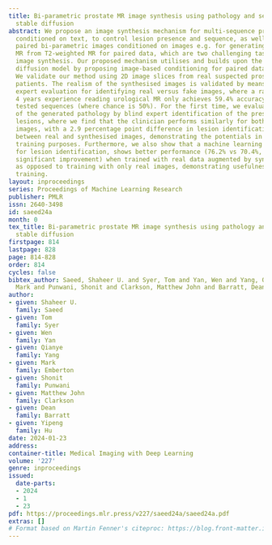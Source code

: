 ```yaml
---
title: Bi-parametric prostate MR image synthesis using pathology and sequence-conditioned
  stable diffusion
abstract: We propose an image synthesis mechanism for multi-sequence prostate MR images
  conditioned on text, to control lesion presence and sequence, as well as to generate
  paired bi-parametric images conditioned on images e.g. for generating diffusion-weighted
  MR from T2-weighted MR for paired data, which are two challenging tasks in pathological
  image synthesis. Our proposed mechanism utilises and builds upon the recent stable
  diffusion model by proposing image-based conditioning for paired data generation.
  We validate our method using 2D image slices from real suspected prostate cancer
  patients. The realism of the synthesised images is validated by means of a blind
  expert evaluation for identifying real versus fake images, where a radiologist with
  4 years experience reading urological MR only achieves 59.4% accuracy across all
  tested sequences (where chance is 50%). For the first time, we evaluate the realism
  of the generated pathology by blind expert identification of the presence of suspected
  lesions, where we find that the clinician performs similarly for both real and synthesised
  images, with a 2.9 percentage point difference in lesion identification accuracy
  between real and synthesised images, demonstrating the potentials in radiological
  training purposes. Furthermore, we also show that a machine learning model, trained
  for lesion identification, shows better performance (76.2% vs 70.4%, statistically
  significant improvement) when trained with real data augmented by synthesised data
  as opposed to training with only real images, demonstrating usefulness for model
  training.
layout: inproceedings
series: Proceedings of Machine Learning Research
publisher: PMLR
issn: 2640-3498
id: saeed24a
month: 0
tex_title: Bi-parametric prostate MR image synthesis using pathology and sequence-conditioned
  stable diffusion
firstpage: 814
lastpage: 828
page: 814-828
order: 814
cycles: false
bibtex_author: Saeed, Shaheer U. and Syer, Tom and Yan, Wen and Yang, Qianye and Emberton,
  Mark and Punwani, Shonit and Clarkson, Matthew John and Barratt, Dean and Hu, Yipeng
author:
- given: Shaheer U.
  family: Saeed
- given: Tom
  family: Syer
- given: Wen
  family: Yan
- given: Qianye
  family: Yang
- given: Mark
  family: Emberton
- given: Shonit
  family: Punwani
- given: Matthew John
  family: Clarkson
- given: Dean
  family: Barratt
- given: Yipeng
  family: Hu
date: 2024-01-23
address:
container-title: Medical Imaging with Deep Learning
volume: '227'
genre: inproceedings
issued:
  date-parts:
  - 2024
  - 1
  - 23
pdf: https://proceedings.mlr.press/v227/saeed24a/saeed24a.pdf
extras: []
# Format based on Martin Fenner's citeproc: https://blog.front-matter.io/posts/citeproc-yaml-for-bibliographies/
---
```

